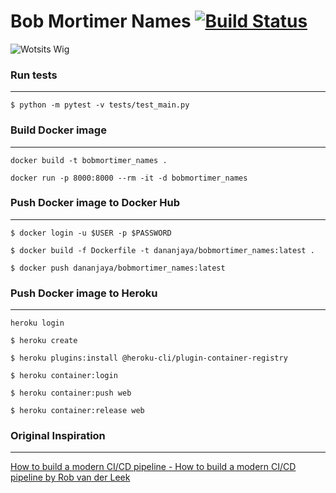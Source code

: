 # Bob Mortimer Names [![Build Status](https://app.travis-ci.com/dananjayavr/bobmortimer_names.svg?branch=main)](https://app.travis-ci.com/dananjayavr/bobmortimer_names)

![Wotsits Wig](https://pbs.twimg.com/media/BXBCXKbIgAAAf3a.jpg)


### Run tests
---
`$ python -m pytest -v tests/test_main.py`

### Build Docker image
---

`docker build -t bobmortimer_names .`

`docker run -p 8000:8000 --rm -it -d bobmortimer_names`


### Push Docker image to Docker Hub
---
`$ docker login -u $USER -p $PASSWORD`

`$ docker build -f Dockerfile -t dananjaya/bobmortimer_names:latest .`

`$ docker push dananjaya/bobmortimer_names:latest`


### Push Docker image to Heroku
---
`heroku login`

`$ heroku create`

`$ heroku plugins:install @heroku-cli/plugin-container-registry`

`$ heroku container:login`

`$ heroku container:push web`

`$ heroku container:release web`


### Original Inspiration 
---
[How to build a modern CI/CD pipeline - How to build a modern CI/CD pipeline by Rob van der Leek](https://medium.com/bettercode/how-to-build-a-modern-ci-cd-pipeline-5faa01891a5b) 